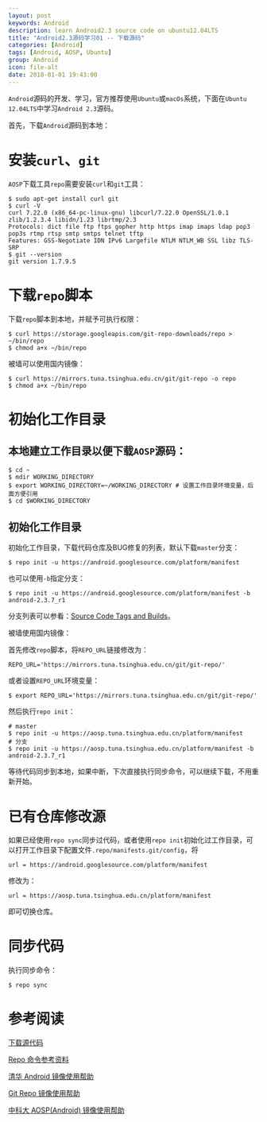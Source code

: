 ```yaml
---
layout: post
keywords: Android
description: learn Android2.3 source code on ubuntu12.04LTS
title: "Android2.3源码学习01 -- 下载源码"
categories: [Android]
tags: [Android, AOSP, Ubuntu]
group: Android
icon: file-alt
date: 2018-01-01 19:43:00
---
```


`Android`源码的开发、学习，官方推荐使用`Ubuntu`或`macOs`系统，下面在`Ubuntu 12.04LTS`中学习`Android 2.3`源码。

首先，下载`Android`源码到本地：

# 安装`curl`、`git`

`AOSP`下载工具`repo`需要安装`curl`和`git`工具：

    $ sudo apt-get install curl git
    $ curl -V
    curl 7.22.0 (x86_64-pc-linux-gnu) libcurl/7.22.0 OpenSSL/1.0.1 zlib/1.2.3.4 libidn/1.23 librtmp/2.3
    Protocols: dict file ftp ftps gopher http https imap imaps ldap pop3 pop3s rtmp rtsp smtp smtps telnet tftp
    Features: GSS-Negotiate IDN IPv6 Largefile NTLM NTLM_WB SSL libz TLS-SRP
    $ git --version
    git version 1.7.9.5

<!--excerpt-->

# 下载`repo`脚本

下载`repo`脚本到本地，并赋予可执行权限：

    $ curl https://storage.googleapis.com/git-repo-downloads/repo > ~/bin/repo
    $ chmod a+x ~/bin/repo

被墙可以使用国内镜像：

    $ curl https://mirrors.tuna.tsinghua.edu.cn/git/git-repo -o repo
    $ chmod a+x ~/bin/repo

# 初始化工作目录

## 本地建立工作目录以便下载`AOSP`源码：

    $ cd ~
    $ mdir WORKING_DIRECTORY
    $ export WORKING_DIRECTORY=~/WORKING_DIRECTORY # 设置工作目录环境变量，后面方便引用
    $ cd $WORKING_DIRECTORY

## 初始化工作目录

初始化工作目录，下载代码仓库及BUG修复的列表，默认下载`master`分支：

    $ repo init -u https://android.googlesource.com/platform/manifest

也可以使用`-b`指定分支：

    $ repo init -u https://android.googlesource.com/platform/manifest -b android-2.3.7_r1

分支列表可以参看：[Source Code Tags and Builds](https://source.android.com/source/build-numbers.html#source-code-tags-and-builds)。

被墙使用国内镜像：

首先修改`repo`脚本，将`REPO_URL`链接修改为：

    REPO_URL='https://mirrors.tuna.tsinghua.edu.cn/git/git-repo/'

或者设置`REPO_URL`环境变量：

    $ export REPO_URL='https://mirrors.tuna.tsinghua.edu.cn/git/git-repo/'

然后执行`repo init`：

    # master
    $ repo init -u https://aosp.tuna.tsinghua.edu.cn/platform/manifest
    # 分支
    $ repo init -u https://aosp.tuna.tsinghua.edu.cn/platform/manifest -b android-2.3.7_r1

等待代码同步到本地，如果中断，下次直接执行同步命令，可以继续下载，不用重新开始。

# 已有仓库修改源

如果已经使用`repo sync`同步过代码，或者使用`repo init`初始化过工作目录，可以打开工作目录下配置文件`.repo/manifests.git/config`，将

    url = https://android.googlesource.com/platform/manifest

修改为：

    url = https://aosp.tuna.tsinghua.edu.cn/platform/manifest

即可切换仓库。

# 同步代码

执行同步命令：

    $ repo sync

# 参考阅读

[下载源代码](https://source.android.com/source/downloading)

[Repo 命令参考资料](https://source.android.com/source/using-repo)

[清华 Android 镜像使用帮助](https://mirrors.tuna.tsinghua.edu.cn/help/AOSP/)

[Git Repo 镜像使用帮助](https://mirrors.tuna.tsinghua.edu.cn/help/git-repo/)

[中科大 AOSP(Android) 镜像使用帮助](https://lug.ustc.edu.cn/wiki/mirrors/help/aosp)
